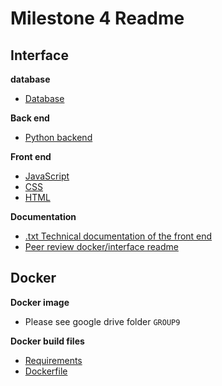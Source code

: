 # Milestone 4 Readme

## Interface
**database**
- [Database](https://github.ubc.ca/dinganc/COLX_523_team4/blob/master/src/d2.db)

**Back end**
- [Python backend](https://github.ubc.ca/dinganc/COLX_523_team4/blob/master/src/backend.py)

**Front end**
- [JavaScript](https://github.ubc.ca/dinganc/COLX_523_team4/blob/master/src/frontend.js)
- [CSS](https://github.ubc.ca/dinganc/COLX_523_team4/blob/master/src/frontend.css)
- [HTML](https://github.ubc.ca/dinganc/COLX_523_team4/blob/master/src/frontend.html)

**Documentation**
- [.txt Technical documentation of the front end](https://github.ubc.ca/dinganc/COLX_523_team4/blob/master/milestone4/2_frontend_readme.txt)
- [Peer review docker/interface readme](https://github.ubc.ca/dinganc/COLX_523_team4/blob/master/milestone4/3_docker_readme.md)

## Docker
**Docker image**
- Please see google drive folder `GROUP9`

**Docker build files**
- [Requirements](https://github.ubc.ca/dinganc/COLX_523_team4/blob/master/src/docker/requirements.txt)
- [Dockerfile](https://github.ubc.ca/dinganc/COLX_523_team4/blob/master/src/docker/Dockerfile)